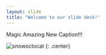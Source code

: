 ```yaml
---
layout: slide
title: "Welcome to our slide deck!"
---
```


Magic Amazing New Caption!!!

![snowoctocat](https://octodex.github.com/images/snowoctocat.png)
{: .center}

